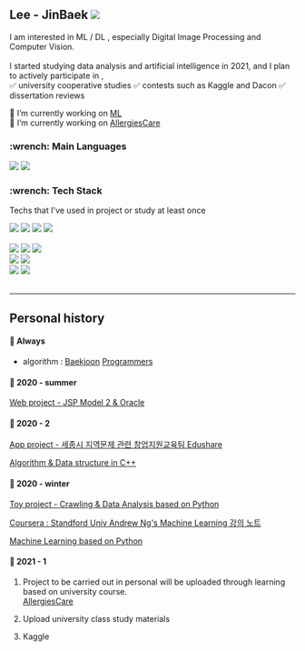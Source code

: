 <h2 align="left"> Lee - JinBaek  <a href="https://hits.seeyoufarm.com"><img src="https://hits.seeyoufarm.com/api/count/incr/badge.svg?url=https%3A%2F%2Fgithub.com%2FJin-Baek&count_bg=%23A26ED3&title_bg=%23555555&icon=atom.svg&icon_color=%23FFFFFF&title=Visitors&edge_flat=true"/></a></h2> 

I am interested in ML / DL , especially Digital Image Processing and Computer Vision.<br><br>
I started studying data analysis and artificial intelligence in 2021, and I plan to actively participate in , <br>
✅ university cooperative studies  ✅ contests such as Kaggle and Dacon  ✅ dissertation reviews

🌱 I’m currently working on [ML](https://github.com/Jin-Baek/Machine_Learning-python) <br>
🌱 I’m currently working on [AllergiesCare](https://github.com/Jin-Baek/AllergiesCare_project)

<h3 align="left">  :wrench: Main Languages </h3>  
<p align="left">
  <a href=""><img src="https://img.shields.io/badge/Java-007396?style=flat-square&logo=Java&logoColor=white"/></a>
  <a href=""><img src="https://img.shields.io/badge/Python-3776AB?style=flat-square&logo=python&logoColor=white"/></a>
</p>

<h3 align="left"> :wrench: Tech Stack </h3>

<p align="left">
  
  Techs that I've used in project or study at least once
  
  <a href=""><img src="https://img.shields.io/badge/Numpy-013243?style=flat-square&logo=numpy&logoColor=white"/></a>
  <a href=""><img src="https://img.shields.io/badge/Pandas-150458?style=flat-square&logo=pandas&logoColor=white"/></a>
  <a href=""><img src="https://img.shields.io/badge/Scikit--learn-F7931E?style=flat-square&logo=scikit-learn&logoColor=white"/></a>
  <a href=""><img src="https://img.shields.io/badge/Jupyter-F37626?style=flat-square&logo=Jupyter&logoColor=white"/></a>
  <br><br>
  <a href=""><img src="https://img.shields.io/badge/HTML5-E34F26?style=flat-square&logo=HTML5&logoColor=white"/></a>
  <a href=""><img src="https://img.shields.io/badge/CSS3-1572B6?style=flat-square&logo=CSS3&logoColor=white"/></a>
  <a href=""><img src="https://img.shields.io/badge/Android--studio-3DDC84?style=flat-square&logo=android-studio&logoColor=white"/></a>
  <br>
  <a href=""><img src="https://img.shields.io/badge/JSP-007396?style=flat-square&logo=java&logoColor=white"/></a>
  <a href=""><img src="https://img.shields.io/badge/Json-000000?style=flat-square&logo=json&logoColor=white"/></a>
  <br>
  <a href=""><img src="https://img.shields.io/badge/Oracle-F80000?style=flat-square&logo=Oracle&logoColor=white"/></a>
  <a href=""><img src="https://img.shields.io/badge/MySQL-4479A1?style=flat-square&logo=MySQL&logoColor=white"/></a>
 <br><br>
</p>

-----------------------------

## Personal history

#### :triangular_flag_on_post: Always 

- algorithm : [Baekjoon](https://www.acmicpc.net/user/baekpower98)  [Programmers](https://programmers.co.kr/)

#### :triangular_flag_on_post: 2020 - summer 

[Web project - JSP Model 2 & Oracle](https://github.com/Jin-Baek/Project1)

#### :triangular_flag_on_post: 2020 - 2

[App project - 세종시 지역문제 관련 창업지원교육팀 Edushare](https://github.com/Jin-Baek/Edushare_AppDev)  

[Algorithm & Data structure in C++](https://github.com/Jin-Baek/datastructure_cpp)

#### :triangular_flag_on_post: 2020 - winter

[Toy project - Crawling & Data Analysis based on Python ](https://github.com/Jin-Baek/Py.Crawling_Analysis)

[Coursera : Standford Univ Andrew Ng's Machine Learning 강의 노트](https://github.com/Jin-Baek/courseraML)

[Machine Learning based on Python](https://github.com/Jin-Baek/Machine_Learning-python)

#### :triangular_flag_on_post: 2021 - 1

1. Project to be carried out in personal will be uploaded  through learning based on university course.<br>
[AllergiesCare](https://github.com/Jin-Baek/AllergiesCare_project)

2. Upload university class study materials
3. Kaggle 


<!--
**Jin-Baek/Jin-Baek** is a ✨ _special_ ✨ repository because its `README.md` (this file) appears on your GitHub profile.

Here are some ideas to get you started:

- 🔭 I’m currently working on ...
- 🌱 I’m currently learning ...
- 👯 I’m looking to collaborate on ...
- 🤔 I’m looking for help with ...
- 💬 Ask me about ...
- 📫 How to reach me: ...
- 😄 Pronouns: ...
- ⚡ Fun fact: ...
-->
